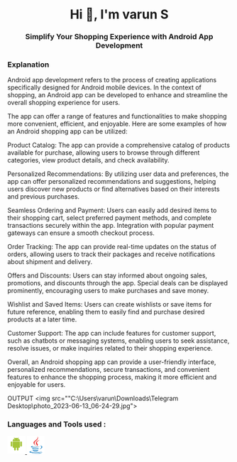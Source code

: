 <h1 align="center">Hi 👋, I'm varun S</h1>
<h3 align="center">Simplify Your Shopping Experience with Android App Development</h3>

<h3 align="left">Explanation</h3>
<p align="left">Android app development refers to the process of creating applications specifically designed for Android mobile devices. In the context of shopping, an Android app can be developed to enhance and streamline the overall shopping experience for users.</p>

The app can offer a range of features and functionalities to make shopping more convenient, efficient, and enjoyable. Here are some examples of how an Android shopping app can be utilized:

Product Catalog: The app can provide a comprehensive catalog of products available for purchase, allowing users to browse through different categories, view product details, and check availability.

Personalized Recommendations: By utilizing user data and preferences, the app can offer personalized recommendations and suggestions, helping users discover new products or find alternatives based on their interests and previous purchases.

Seamless Ordering and Payment: Users can easily add desired items to their shopping cart, select preferred payment methods, and complete transactions securely within the app. Integration with popular payment gateways can ensure a smooth checkout process.

Order Tracking: The app can provide real-time updates on the status of orders, allowing users to track their packages and receive notifications about shipment and delivery.

Offers and Discounts: Users can stay informed about ongoing sales, promotions, and discounts through the app. Special deals can be displayed prominently, encouraging users to make purchases and save money.

Wishlist and Saved Items: Users can create wishlists or save items for future reference, enabling them to easily find and purchase desired products at a later time.

Customer Support: The app can include features for customer support, such as chatbots or messaging systems, enabling users to seek assistance, resolve issues, or make inquiries related to their shopping experience.

Overall, an Android shopping app can provide a user-friendly interface, personalized recommendations, secure transactions, and convenient features to enhance the shopping process, making it more efficient and enjoyable for users.

OUTPUT 
<img src=""C:\Users\varun\Downloads\Telegram Desktop\photo_2023-06-13_06-24-29.jpg">

</p>


<h3 align="left">Languages and Tools used :</h3>
<p align="left"> <a href="https://developer.android.com" target="_blank" rel="noreferrer"> <img src="https://raw.githubusercontent.com/devicons/devicon/master/icons/android/android-original-wordmark.svg" alt="android" width="40" height="40"/> </a> <a href="https://www.java.com" target="_blank" rel="noreferrer"> <img src="https://raw.githubusercontent.com/devicons/devicon/master/icons/java/java-original.svg" alt="java" width="40" height="40"/> </a> </p>


